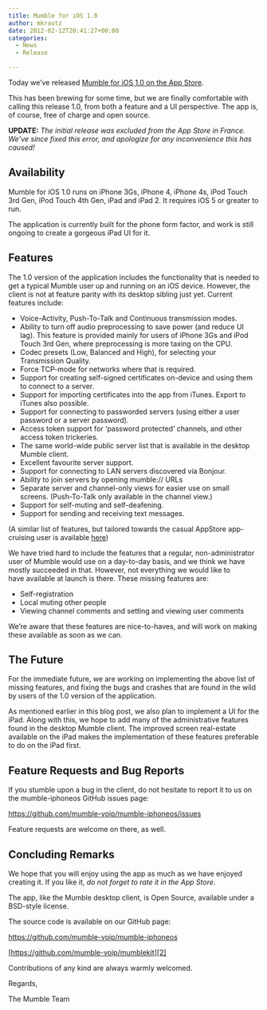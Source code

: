 ```yaml
---
title: Mumble for iOS 1.0
author: mkrautz
date: 2012-02-12T20:41:27+00:00
categories:
  - News
  - Release

---
```

Today we&#8217;ve released [Mumble for iOS 1.0 on the App Store][1].

This has been brewing for some time, but we are finally comfortable with calling this release 1.0, from both a feature and a UI perspective. The app is, of course, free of charge and open source.

**UPDATE:** _The initial release was excluded from the App Store in France. We&#8217;ve since fixed this error, and apologize for any inconvenience this has caused!_

<!--more-->

## Availability

Mumble for iOS 1.0 runs on iPhone 3Gs, iPhone 4, iPhone 4s, iPod Touch 3rd Gen, iPod Touch 4th Gen, iPad and iPad 2. It requires iOS 5 or greater to run.

The application is currently built for the phone form factor, and work is still ongoing to create a gorgeous iPad UI for it.

## Features

The 1.0 version of the application includes the functionality that is needed to get a typical Mumble user up and running on an iOS device. However, the client is not at feature parity with its desktop sibling just yet. Current features include:

* Voice-Activity, Push-To-Talk and Continuous transmission modes.
* Ability to turn off audio preprocessing to save power (and reduce UI lag). This feature is provided mainly for users of iPhone 3Gs and iPod Touch 3rd Gen, where preprocessing is more taxing on the CPU.
* Codec presets (Low, Balanced and High), for selecting your Transmission Quality.
* Force TCP-mode for networks where that is required.
* Support for creating self-signed certificates on-device and using them to connect to a server.
* Support for importing certificates into the app from iTunes. Export to iTunes also possible.
* Support for connecting to passworded servers (using either a user password or a server password).
* Access token support for &#8216;password protected&#8217; channels, and other access token trickeries.
* The same world-wide public server list that is available in the desktop Mumble client.
* Excellent favourite server support.
* Support for connecting to LAN servers discovered via Bonjour.
* Ability to join servers by opening mumble:// URLs
* Separate server and channel-only views for easier use on small screens. (Push-To-Talk only available in the channel view.)
* Support for self-muting and self-deafening.
* Support for sending and receiving text messages.

(A similar list of features, but tailored towards the casual AppStore app-cruising user is available [here][1])

We have tried hard to include the features that a regular, non-administrator user of Mumble would use on a day-to-day basis, and we think we have mostly succeeded in that. However, not everything we would like to have available at launch is there. These missing features are:

* Self-registration
* Local muting other people
* Viewing channel comments and setting and viewing user comments

We&#8217;re aware that these features are nice-to-haves, and will work on making these available as soon as we can.

## The Future

For the immediate future, we are working on implementing the above list of missing features, and fixing the bugs and crashes that are found in the wild by users of the 1.0 version of the application.

As mentioned earlier in this blog post, we also plan to implement a UI for the iPad. Along with this, we hope to add many of the administrative features found in the desktop Mumble client. The improved screen real-estate available on the iPad makes the implementation of these features preferable to do on the iPad first.

## Feature Requests and Bug Reports

If you stumble upon a bug in the client, do not hesitate to report it to us on the mumble-iphoneos GitHub issues page:

<https://github.com/mumble-voip/mumble-iphoneos/issues>

Feature requests are welcome on there, as well.

## Concluding Remarks

We hope that you will enjoy using the app as much as we have enjoyed creating it. If you like it, _do not forget to rate it in the App Store_.

The app, like the Mumble desktop client, is Open Source, available under a BSD-style license.

The source code is available on our GitHub page:

<https://github.com/mumble-voip/mumble-iphoneos>

[https://github.com/mumble-voip/mumblekit][2]

Contributions of any kind are always warmly welcomed.

Regards,

The Mumble Team

 [1]: https://itunes.apple.com/us/app/mumble/id443472808?mt=8
 [2]: https://github.com/mumble-voip/mumble-iphoneos
